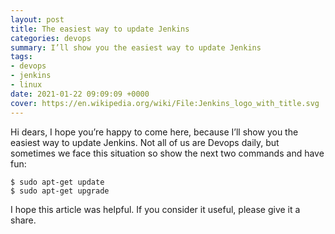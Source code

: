 ```yaml
---
layout: post
title: The easiest way to update Jenkins
categories: devops
summary: I’ll show you the easiest way to update Jenkins
tags:
- devops
- jenkins
- linux
date: 2021-01-22 09:09:09 +0000
cover: https://en.wikipedia.org/wiki/File:Jenkins_logo_with_title.svg
---
```


Hi dears, I hope you’re happy to come here, because I’ll show you the easiest way to update Jenkins. Not all of us are Devops daily, but sometimes we face this situation so show the next two commands and have fun:

```
$ sudo apt-get update
$ sudo apt-get upgrade 
```

I hope this article was helpful. If you consider it useful, please give it a share.
